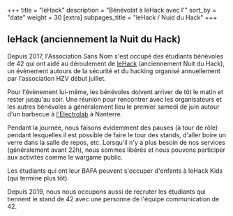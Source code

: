 +++
title = "leHack"
description = "Bénévolat à leHack avec l'"
sort_by = "date"
weight = 30
[extra]
subpages_title = "leHack / Nuid du Hack"
+++

## leHack (anciennement la Nuit du Hack)

Depuis 2017, l'Association Sans Nom s'est occupé des étudiants bénévoles de 42
qui ont aidé au déroulement de [leHack](https://lehack.org/) (anciennement Nuit
du Hack), un évènement autours de la sécurité et du hacking organisé
annuellement par l'association HZV début juillet.

Pour l'évènement lui-même, les bénévoles doivent arriver de tôt le matin et
rester jusqu'au soir.
Une réunion pour rencontrer avec les organisateurs et les autres bénévoles a
généralement lieu le premier samedi de juin autour d'un barbecue à
[l'Electrolab](https://www.electrolab.fr/#followUs) à Nanterre.

Pendant la journée, nous faisons évidemment des pauses (à tour de rôle) pendant
lesquelles il est possible de faire le tour des stands, d'aller boire un verre
dans la salle de repos, etc.
Lorsqu'il n'y a plus besoin de nos services (généralement avant 22h),
nous sommes libérés et nous pouvons participer aux activités comme le wargame
public.

Les étudiants qui ont leur BAFA peuvent s'occuper d'enfants à leHack Kids (qui
termine plus tôt).

Depuis 2019, nous nous occupons aussi de recruter les étudiants qui tiennent le
stand de 42 avec une personne de l'équipe communication de 42.
